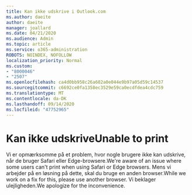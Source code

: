 ```yaml
---
title: Kan ikke udskrive i Outlook.com
ms.author: daeite
author: daeite
manager: joallard
ms.date: 04/21/2020
ms.audience: Admin
ms.topic: article
ms.service: o365-administration
ROBOTS: NOINDEX, NOFOLLOW
localization_priority: Normal
ms.custom:
- "8000046"
- "2507"
ms.openlocfilehash: ca4d0bb958c26a602a0e044e9b97a05d59c14537
ms.sourcegitcommit: c6692ce0fa1358ec3529e59ca0ecdfdea4cdc759
ms.translationtype: MT
ms.contentlocale: da-DK
ms.lasthandoff: 09/14/2020
ms.locfileid: "47752965"
---
```

# <a name="unable-to-print"></a><span data-ttu-id="065bb-102">Kan ikke udskrive</span><span class="sxs-lookup"><span data-stu-id="065bb-102">Unable to print</span></span>

<span data-ttu-id="065bb-103">Vi er opmærksomme på et problem, hvor nogle brugere ikke kan udskrive, når de bruger Safari eller Edge-browsere.</span><span class="sxs-lookup"><span data-stu-id="065bb-103">We're aware of an issue where some users can't print when using Safari or Edge browsers.</span></span> <span data-ttu-id="065bb-104">Mens vi arbejder på en løsning på dette, skal du bruge en anden browser.</span><span class="sxs-lookup"><span data-stu-id="065bb-104">While we work on a fix for this, please use another browser.</span></span> <span data-ttu-id="065bb-105">Vi beklager ulejligheden.</span><span class="sxs-lookup"><span data-stu-id="065bb-105">We apologize for the inconvenience.</span></span>